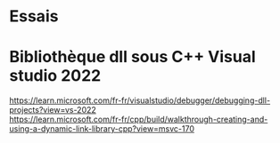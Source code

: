 # Essais

# Bibliothèque dll sous C++ Visual studio 2022
https://learn.microsoft.com/fr-fr/visualstudio/debugger/debugging-dll-projects?view=vs-2022   
https://learn.microsoft.com/fr-fr/cpp/build/walkthrough-creating-and-using-a-dynamic-link-library-cpp?view=msvc-170    

